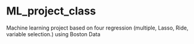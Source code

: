 # ML_project_class
Machine learning project based on four regression  (multiple, Lasso, Ride, variable selection.) using Boston Data
